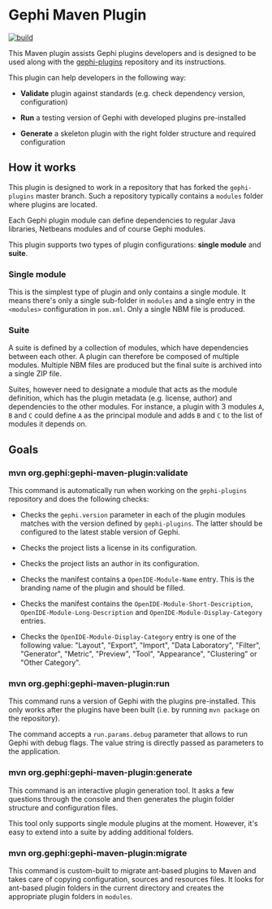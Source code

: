 # Gephi Maven Plugin

[![build](https://github.com/gephi/gephi-maven-plugin/actions/workflows/build.yml/badge.svg)](https://github.com/gephi/gephi-maven-plugin/actions/workflows/build.yml)

This Maven plugin assists Gephi plugins developers and is designed to be used along with the [gephi-plugins](https://github.com/gephi/gephi-plugins) repository and its instructions.

This plugin can help developers in the following way:

- **Validate** plugin against standards (e.g. check dependency version, configuration)

- **Run** a testing version of Gephi with developed plugins pre-installed

- **Generate** a skeleton plugin with the right folder structure and required configuration

## How it works

This plugin is designed to work in a repository that has forked the `gephi-plugins` master branch. Such a repository typically contains a `modules` folder where plugins are located.

Each Gephi plugin module can define dependencies to regular Java libraries, Netbeans modules and of course Gephi modules.

This plugin supports two types of plugin configurations: **single module** and **suite**.

### Single module

This is the simplest type of plugin and only contains a single module. It means there's only a single sub-folder in `modules` and a single entry in the `<modules>` configuration in `pom.xml`. Only a single NBM file is produced.

### Suite

A suite is defined by a collection of modules, which have dependencies between each other. A plugin can therefore be composed of multiple modules. Multiple NBM files are produced but the final suite is archived into a single ZIP file.

Suites, however need to designate a module that acts as the module definition, which has the plugin metadata (e.g. license, author) and dependencies to the other modules. For instance, a plugin with 3 modules `A`, `B` and `C` could define `A` as the principal module and adds `B` and `C` to the list of modules it depends on.

## Goals

### mvn org.gephi:gephi-maven-plugin:validate

This command is automatically run when working on the `gephi-plugins` repository and does the following checks:

- Checks the `gephi.version` parameter in each of the plugin modules matches with the version defined by `gephi-plugins`. The latter should be configured to the latest stable version of Gephi.

- Checks the project lists a license in its configuration.

- Checks the project lists an author in its configuration. 

- Checks the manifest contains a `OpenIDE-Module-Name` entry. This is the branding name of the plugin and should be filled.

- Checks the manifest contains the `OpenIDE-Module-Short-Description`, `OpenIDE-Module-Long-Description` and `OpenIDE-Module-Display-Category` entries. 

- Checks the `OpenIDE-Module-Display-Category` entry is one of the following value: "Layout", "Export", "Import", "Data Laboratory", "Filter", "Generator", "Metric", "Preview", "Tool", "Appearance", "Clustering" or "Other Category".

### mvn org.gephi:gephi-maven-plugin:run

This command runs a version of Gephi with the plugins pre-installed. This only works after the plugins have been built (i.e. by running `mvn package` on the repository).

The command accepts a `run.params.debug` parameter that allows to run Gephi with debug flags. The value string is directly passed as parameters to the application.

### mvn org.gephi:gephi-maven-plugin:generate

This command is an interactive plugin generation tool. It asks a few questions through the console and then generates the plugin folder structure and configuration files.

This tool only supports single module plugins at the moment. However, it's easy to extend into a suite by adding additional folders.

### mvn org.gephi:gephi-maven-plugin:migrate

This command is custom-built to migrate ant-based plugins to Maven and takes care of copying configuration, sources and resources files. It looks for ant-based plugin folders in the current directory and creates the appropriate plugin folders in `modules`.
